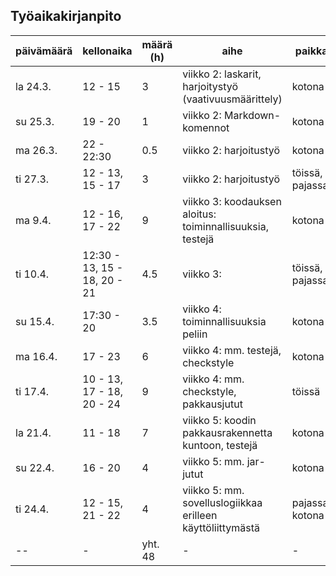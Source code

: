 ## Työaikakirjanpito

päivämäärä | kellonaika | määrä (h) | aihe | paikka
---------- | ---------- | --------- | ---- | -----
la 24.3. | 12 - 15 | 3 | viikko 2: laskarit, harjoitystyö (vaativuusmäärittely) | kotona
su 25.3. | 19 - 20 | 1 | viikko 2: Markdown-komennot | kotona
ma 26.3. | 22 - 22:30 | 0.5 | viikko 2: harjoitustyö | kotona
ti 27.3. | 12 - 13, 15 - 17 | 3 | viikko 2: harjoitustyö | töissä, pajassa
ma 9.4. | 12 - 16, 17 - 22 | 9 | viikko 3: koodauksen aloitus: toiminnallisuuksia, testejä | kotona 
ti 10.4. | 12:30 - 13, 15 - 18, 20 - 21 | 4.5 | viikko 3: | töissä, pajassa
su 15.4. | 17:30 - 20 | 3.5 | viikko 4: toiminnallisuuksia peliin | kotona
ma 16.4. | 17 - 23 | 6 | viikko 4: mm. testejä, checkstyle | kotona
ti 17.4. | 10 - 13, 17 - 18, 20 - 24 | 9 | viikko 4: mm. checkstyle, pakkausjutut | töissä
la 21.4. | 11 - 18 | 7 | viikko 5: koodin pakkausrakennetta kuntoon, testejä | kotona
su 22.4. | 16 - 20 | 4 | viikko 5: mm. jar-jutut | kotona
ti 24.4. | 12 - 15, 21 - 22 | 4 | viikko 5: mm. sovelluslogiikkaa erilleen käyttöliittymästä | pajassa, kotona
-- | - | yht. 48 | - | -
